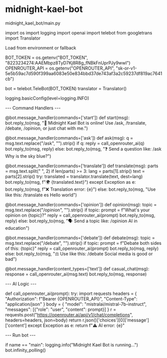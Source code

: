 # midnight-kael-bot
midnight_kael_bot/main.py

import os import logging import openai import telebot from googletrans import Translator

Load from environment or fallback

BOT_TOKEN = os.getenv("BOT_TOKEN", "8223234274:AAEMbpz8TyD7Kj8R8g_fNBkFnUprPJy9wwI") OPENROUTER_API = os.getenv("OPENROUTER_API", "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")

bot = telebot.TeleBot(BOT_TOKEN) translator = Translator()

logging.basicConfig(level=logging.INFO)

--- Command Handlers ---

@bot.message_handler(commands=['start']) def start(msg): bot.reply_to(msg, "🤖 Midnight Kael Bot is online! Use /ask, /translate, /debate, /opinion, or just chat with me.")

@bot.message_handler(commands=['ask']) def ask(msg): q = msg.text.replace("/ask", "").strip() if q: reply = call_openrouter_ai(q) bot.reply_to(msg, reply) else: bot.reply_to(msg, "❓ Send a question like: /ask Why is the sky blue?")

@bot.message_handler(commands=['translate']) def translate(msg): parts = msg.text.split(" ", 2) if len(parts) >= 3: lang = parts[1].strip() text = parts[2].strip() try: translated = translator.translate(text, dest=lang) bot.reply_to(msg, f"🌍 {translated.text}") except Exception as e: bot.reply_to(msg, f"❌ Translation error: {e}") else: bot.reply_to(msg, "Use like this: /translate es Hello world")

@bot.message_handler(commands=['opinion']) def opinion(msg): topic = msg.text.replace("/opinion", "").strip() if topic: prompt = f"What's your opinion on {topic}?" reply = call_openrouter_ai(prompt) bot.reply_to(msg, reply) else: bot.reply_to(msg, "🗣️ Send a topic like: /opinion AI in education")

@bot.message_handler(commands=['debate']) def debate(msg): topic = msg.text.replace("/debate", "").strip() if topic: prompt = f"Debate both sides of this: {topic}" reply = call_openrouter_ai(prompt) bot.reply_to(msg, reply) else: bot.reply_to(msg, "⚖️ Use like this: /debate Social media is good or bad")

@bot.message_handler(content_types=['text']) def casual_chat(msg): response = call_openrouter_ai(msg.text) bot.reply_to(msg, response)

--- AI Logic ---

def call_openrouter_ai(prompt): try: import requests headers = { "Authorization": f"Bearer {OPENROUTER_API}", "Content-Type": "application/json" } body = { "model": "mistralai/mistral-7b-instruct", "messages": [{"role": "user", "content": prompt}] } r = requests.post("https://openrouter.ai/api/v1/chat/completions", headers=headers, json=body) return r.json()['choices'][0]['message']['content'] except Exception as e: return f"⚠️ AI error: {e}"

--- Run bot ---

if name == "main": logging.info("Midnight Kael Bot is running...") bot.infinity_polling()

